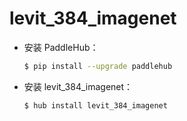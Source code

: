 # levit_384_imagenet
* 安装 PaddleHub：

    ```bash
    $ pip install --upgrade paddlehub
    ```

* 安装 levit_384_imagenet：

    ```bash
    $ hub install levit_384_imagenet
    ```
